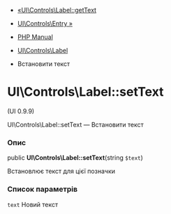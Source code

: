 - [«UI\Controls\Label::getText](ui-controls-label.gettext.md)
- [UI\Controls\Entry »](class.ui-controls-entry.md)

- [PHP Manual](index.md)
- [UI\Controls\Label](class.ui-controls-label.md)
- Встановити текст

# UI\Controls\Label::setText

(UI 0.9.9)

UI\Controls\Label::setText — Встановити текст

### Опис

public **UI\Controls\Label::setText**(string `$text`)

Встановлює текст для цієї позначки

### Список параметрів

`text`
Новий текст

